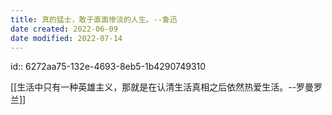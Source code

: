 ```yaml
---
title: 真的猛士，敢于直面惨淡的人生。--鲁迅
date created: 2022-06-09
date modified: 2022-07-14
---
```


id:: 6272aa75-132e-4693-8eb5-1b4290749310

[[生活中只有一种英雄主义，那就是在认清生活真相之后依然热爱生活。--罗曼罗兰]]
